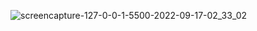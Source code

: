 ![screencapture-127-0-0-1-5500-2022-09-17-02_33_02](https://user-images.githubusercontent.com/105948967/190830498-9c920268-635b-407e-9468-d0e25cfe35ae.png)

